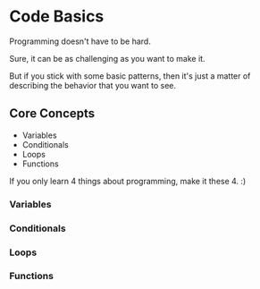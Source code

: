 # Code Basics

Programming doesn't have to be hard. 

Sure, it can be as challenging as you want to make it. 

But if you stick with some basic patterns, then it's just a matter of describing the behavior that you want to see. 

## Core Concepts

 - Variables
 - Conditionals
 - Loops
 - Functions
 
If you only learn 4 things about programming, make it these 4. :)

### Variables


### Conditionals


### Loops


### Functions
